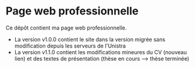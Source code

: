 # Page web professionnelle
Ce dépôt contient ma page web professionnelle. 
* La version v1.0.0 contient le site dans la version migrée sans modification depuis les serveurs de l'Unistra
* La version v1.1.0 contient les modifications mineures du CV (nouveau lien) et des textes de présentation (thèse en cours --> thèse terminée)

